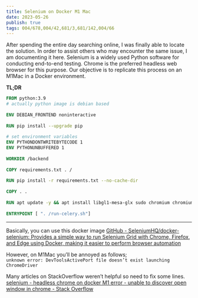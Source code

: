 ```yaml
---
title: Selenium on Docker M1 Mac
date: 2023-05-26
publish: true
tags: 004/678,004/42,681/3,681/142,004/66
---
```

After spending the entire day searching online, I was finally able to locate the solution. In order to assist others who may encounter the same issue, I am documenting it here. Selenium is a widely used Python software for conducting end-to-end testing. Chrome is the preferred headless web browser for this purpose. Our objective is to replicate this process on an M1Mac in a Docker environment.

**TL;DR**

```Dockerfile
FROM python:3.9  
# actually python image is debian based  
  
ENV DEBIAN_FRONTEND noninteractive  
  
RUN pip install --upgrade pip  
  
# set environment variables  
ENV PYTHONDONTWRITEBYTECODE 1  
ENV PYTHONUNBUFFERED 1  
  
WORKDIR /backend  
  
COPY requirements.txt . /  
  
RUN pip install -r requirements.txt --no-cache-dir  
  
COPY . .  
  
RUN apt update -y && apt install libgl1-mesa-glx sudo chromium chromium-driver -y  
  
ENTRYPOINT [ ". /run-celery.sh"]
```

---  

Basically, you can use this docker image
[GitHub - SeleniumHQ/docker-selenium: Provides a simple way to run Selenium Grid with Chrome, Firefox, and Edge using Docker, making it easier to perform browser automation](https://github.com/SeleniumHQ/docker-selenium?source=post_page-----47985b7e1802--------------------------------)


However, on M1Mac you’ll be annoyed as follows;  
`unknown error: DevToolsActivePort file doesn’t exist launching ChromeDriver`

Many articles on StackOverflow weren’t helpful so need to fix some lines.
[selenium - headless chrome on docker M1 error - unable to discover open window in chrome - Stack Overflow](https://stackoverflow.com/questions/69784773/headless-chrome-on-docker-m1-error-unable-to-discover-open-window-in-chrome?source=post_page-----47985b7e1802--------------------------------)

